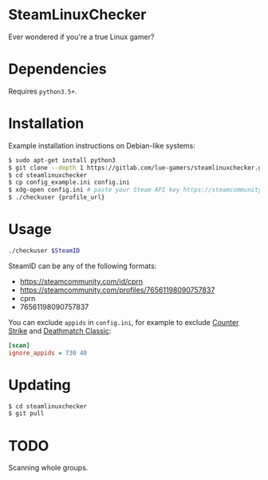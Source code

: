 # SteamLinuxChecker
Ever wondered if you're a true Linux gamer?

# Dependencies
Requires `python3.5+`.

# Installation
Example installation instructions on Debian-like systems:

```sh
$ sudo apt-get install python3
$ git clone --depth 1 https://gitlab.com/lue-gamers/steamlinuxchecker.git
$ cd steamlinuxchecker
$ cp config_example.ini config.ini
$ xdg-open config.ini # paste your Steam API key https://steamcommunity.com/dev/apikey
$ ./checkuser {profile_url}
```

# Usage

```sh
./checkuser $SteamID
```

SteamID can be any of the following formats:
* https://steamcommunity.com/id/cprn
* https://steamcommunity.com/profiles/76561198090757837
* cprn
* 76561198090757837

You can exclude `appids` in `config.ini`, for example to exclude
[Counter Strike](https://steamdb.info/app/730/) and
[Deathmatch Classic](https://steamdb.info/app/40/):

```ini
[scan]
ignore_appids = 730 40
```

# Updating

```sh
$ cd steamlinuxchecker
$ git pull
```

# TODO
Scanning whole groups.
